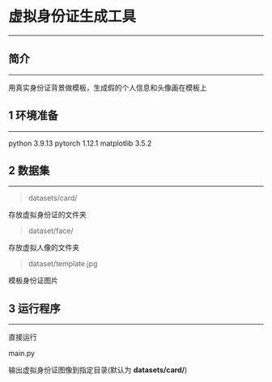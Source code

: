 # 虚拟身份证生成工具

---
## 简介

---
用真实身份证背景做模板，生成假的个人信息和头像画在模板上

## 1 环境准备

---
python 3.9.13
pytorch 1.12.1
matplotlib 3.5.2

## 2 数据集

---
> datasets/card/

存放虚拟身份证的文件夹
> dataset/face/
 
存放虚拟人像的文件夹

> dataset/template.jpg

模板身份证图片

## 3 运行程序

---
直接运行

main.py

输出虚拟身份证图像到指定目录(默认为 **datasets/card/**)